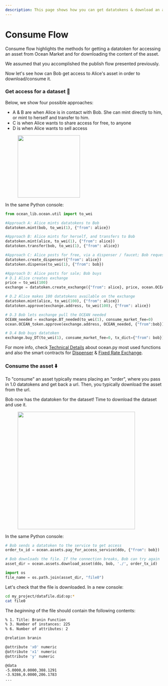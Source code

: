 ```yaml
---
description: This page shows how you can get datatokens & download an asset
---
```


# Consume Flow

Consume flow highlights the methods for getting a datatoken for accessing an asset from Ocean Market and for downloading the content of the asset.

We assumed that you accomplished the publish flow presented previously.

Now let's see how can Bob get access to Alice's asset in order to download/consume it.

### Get access for a dataset 🔑

Below, we show four possible approaches:

* A & B are when Alice is in contact with Bob. She can mint directly to him, or mint to herself and transfer to him.
* C is when Alice wants to share access for free, to anyone
* D is when Alice wants to sell access

<figure><img src="../../.gitbook/assets/gif/giphy.webp" alt="" width="199"><figcaption></figcaption></figure>

In the same Python console:

```python
from ocean_lib.ocean.util import to_wei

#Approach A: Alice mints datatokens to Bob
datatoken.mint(bob, to_wei(1), {"from": alice})

#Approach B: Alice mints for herself, and transfers to Bob
datatoken.mint(alice, to_wei(1), {"from": alice})
datatoken.transfer(bob, to_wei(1), {"from": alice})

#Approach C: Alice posts for free, via a dispenser / faucet; Bob requests & gets
datatoken.create_dispenser({"from": alice})
datatoken.dispense(to_wei(1), {"from": bob})

#Approach D: Alice posts for sale; Bob buys
# D.1 Alice creates exchange
price = to_wei(100)
exchange = datatoken.create_exchange({"from": alice}, price, ocean.OCEAN_address)

# D.2 Alice makes 100 datatokens available on the exchange
datatoken.mint(alice, to_wei(100), {"from": alice})
datatoken.approve(exchange.address, to_wei(100), {"from": alice})

# D.3 Bob lets exchange pull the OCEAN needed
OCEAN_needed = exchange.BT_needed(to_wei(1), consume_market_fee=0)
ocean.OCEAN_token.approve(exchange.address, OCEAN_needed, {"from":bob})

# D.4 Bob buys datatoken
exchange.buy_DT(to_wei(1), consume_market_fee=0, tx_dict={"from": bob})
```

For more info, check [Technical Details](technical-details.md) about ocean.py most used functions and also the smart contracts for [Dispenser](https://github.com/oceanprotocol/contracts/blob/main/contracts/pools/dispenser/Dispenser.sol) & [Fixed Rate Exchange](https://github.com/oceanprotocol/contracts/blob/main/contracts/pools/fixedRate/FixedRateExchange.sol).

### Consume the asset ⬇️

To "consume" an asset typically means placing an "order", where you pass in 1.0 datatokens and get back a url. Then, you typically download the asset from the url.

Bob now has the datatoken for the dataset! Time to download the dataset and use it.

<figure><img src="https://media.giphy.com/media/px8O7NANzzaqk/giphy.gif" alt="" width="375"><figcaption></figcaption></figure>

In the same Python console:

```python
# Bob sends a datatoken to the service to get access
order_tx_id = ocean.assets.pay_for_access_service(ddo, {"from": bob})

# Bob downloads the file. If the connection breaks, Bob can try again
asset_dir = ocean.assets.download_asset(ddo, bob, './', order_tx_id)

import os
file_name = os.path.join(asset_dir, "file0")
```

Let's check that the file is downloaded. In a new console:

```bash
cd my_project/datafile.did:op:*
cat file0
```

The _beginning_ of the file should contain the following contents:

```bash
% 1. Title: Branin Function
% 3. Number of instances: 225
% 6. Number of attributes: 2

@relation branin

@attribute 'x0' numeric
@attribute 'x1' numeric
@attribute 'y' numeric

@data
-5.0000,0.0000,308.1291
-3.9286,0.0000,206.1783
...
```

